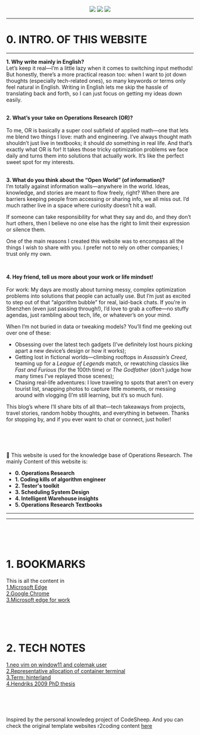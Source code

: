 
<!-- <p align="center">
    <a href="https://www.r2coding.com/" target="_blank">
        <img src="https://cdn.jsdelivr.net/gh/justacoder99/r2coding@master/img/r2coding_logo_index.15y992dieibg.png" width=""/>
    </a>
</p> -->
<!-- ![20240419-170121.jpg](https://s2.loli.net/2024/05/07/CqXjK9WdtsbEegv.jpg) -->

<p align="center">
  <a href="https://blog.csdn.net/weixin_43464653?type=blog" target="_blank"><img src="https://img.shields.io/badge/CSDN-熊猫鹏_梓潼-yellow"></a>
  <a href="https://www.linkedin.com/feed/?trk=guest_homepage-basic_nav-header-signin" target="_blank"><img src="https://img.shields.io/badge/LinkedIn-Wenpeng Li-blue.svg"></a>
  <a href="https://space.bilibili.com/13180854" target="_blank"><img src="https://img.shields.io/badge/bilibili-哔哩哔哩-critical"></a>
  <!-- <a href="" target="_blank">
    <img src="https://domilicli.bio" alt="微信联系">
  </a> -->
</p>

---
# **0. INTRO. OF THIS WEBSITE**
---

**1. Why write mainly in English?**
<br> 
Let’s keep it real—I’m a little lazy when it comes to switching input methods! But honestly, there’s a more practical reason too: when I want to jot down thoughts (especially tech-related ones), so many keywords or terms only feel natural in English. Writing in English lets me skip the hassle of translating back and forth, so I can just focus on getting my ideas down easily.  
<br> 

**2. What’s your take on Operations Research (OR)?**  
<br> 
To me, OR is basically a super cool subfield of applied math—one that lets me blend two things I love: math and engineering. I’ve always thought math shouldn’t just live in textbooks; it should *do* something in real life. And that’s exactly what OR is for! It takes those tricky optimization problems we face daily and turns them into solutions that actually work. It’s like the perfect sweet spot for my interests.  
<br> 

**3. What do you think about the “Open World” (of information)?**
<br> 
I’m totally against information walls—anywhere in the world. Ideas, knowledge, and stories are meant to flow freely, right? When there are barriers keeping people from accessing or sharing info, we all miss out. I’d much rather live in a space where curiosity doesn’t hit a wall.

If someone can take responsibility for what they say and do, and they don’t hurt others, then I believe no one else has the right to limit their expression or silence them.

One of the main reasons I created this website was to encompass all the things I wish to share with you. I prefer not to rely on other companies; I trust only my own.


<br> 

**4. Hey friend, tell us more about your work or life mindset!**  
<br> 
For work: My days are mostly about turning messy, complex optimization problems into solutions that people can actually use. But I’m just as excited to step out of that “algorithm bubble” for real, laid-back chats. If you’re in Shenzhen (even just passing through!), I’d love to grab a coffee—no stuffy agendas, just rambling about tech, life, or whatever’s on your mind.  

When I’m not buried in data or tweaking models? You’ll find me geeking out over one of these:  
- Obsessing over the latest tech gadgets (I’ve definitely lost hours picking apart a new device’s design or how it works);  
- Getting lost in fictional worlds—climbing rooftops in *Assassin’s Creed*, teaming up for a *League of Legends* match, or rewatching classics like *Fast and Furious* (for the 100th time) or *The Godfather* (don’t judge how many times I’ve replayed those scenes);  
- Chasing real-life adventures: I love traveling to spots that aren’t on every tourist list, snapping photos to capture little moments, or messing around with vlogging (I’m still learning, but it’s so much fun).  

This blog’s where I’ll share bits of all that—tech takeaways from projects, travel stories, random hobby thoughts, and everything in between. Thanks for stopping by, and if you ever want to chat or connect, just holler!


<br><br><br> 



 🌟
  This website is used for the knowledge base of Operations Research. 
  The mainly Content of this website is:
  - **0. Operations Research**
  - **1. Coding kills of algorithm engineer**
  - **2. Tester's toolkit**
  - **3. Scheduling System Design**
  - **4. Intelligent Warehouse insights**
  - **5. Operations Research Textbooks**

























---

<!-- <embed src="files/building-a-second-brain-a-proven-method-to-organize-your-digital-life-and-unlock-your-creative-potential-1982167386-9781982167387_compress.pdf" width="600" height="400" type="application/pdf"> -->

---

<br><br><br> 

# **1. BOOKMARKS**
This is  all the content in <br>
[1.Microsoft Edge](./mdnote/Bookmarks.md)<br>
[2.Google Chrome](./mdnote/Boomarks_chrome.md)<br>
[3.Microsoft edge for work](./mdnote/bookmarks_hr.md)<br>

<br><br><br> 


# **2. TECH NOTES**
[1.neo vim on window11 and colemak user](./mdnote/neovimTutorial.md)<br>
[2.Representative allocation of container terminal](./mdnote/bapyap.md)<br>
[3.Term: hinterland](./mdnote/hinterland.md)<br>
[4.Hendriks 2009 PhD thesis](./mdnote/001.md)<br>





<br><br><br> 

  Inspired by the personal knowledeg project of CodeSheep. And you can check the original template websites r2coding content [here](./r2coding.md)